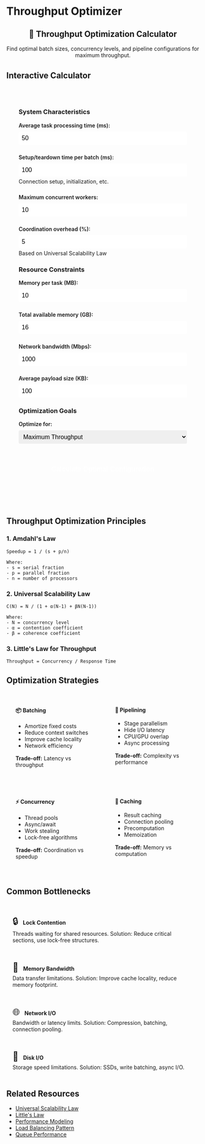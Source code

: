 # Throughput Optimizer

<div class="calculator-container">
<div class="calc-header">
<h2>🚀 Throughput Optimization Calculator</h2>
<p>Find optimal batch sizes, concurrency levels, and pipeline configurations for maximum throughput.</p>
</div>

## Interactive Calculator

<div class="calculator-tool">
<form id="throughputCalc">

### System Characteristics
<div class="input-group">
<label for="taskTime">Average task processing time (ms):</label>
<input type="number" id="taskTime" value="50" min="1" step="10">
</div>

<div class="input-group">
<label for="setupTime">Setup/teardown time per batch (ms):</label>
<input type="number" id="setupTime" value="100" min="0" step="10">
<span class="help">Connection setup, initialization, etc.</span>
</div>

<div class="input-group">
<label for="maxConcurrency">Maximum concurrent workers:</label>
<input type="number" id="maxConcurrency" value="10" min="1" max="1000" step="1">
</div>

<div class="input-group">
<label for="coordinationOverhead">Coordination overhead (%):</label>
<input type="number" id="coordinationOverhead" value="5" min="0" max="50" step="1">
<span class="help">Based on Universal Scalability Law</span>
</div>

### Resource Constraints
<div class="input-group">
<label for="memoryPerTask">Memory per task (MB):</label>
<input type="number" id="memoryPerTask" value="10" min="0.1" step="1">
</div>

<div class="input-group">
<label for="totalMemory">Total available memory (GB):</label>
<input type="number" id="totalMemory" value="16" min="1" step="1">
</div>

<div class="input-group">
<label for="networkBandwidth">Network bandwidth (Mbps):</label>
<input type="number" id="networkBandwidth" value="1000" min="10" step="100">
</div>

<div class="input-group">
<label for="payloadSize">Average payload size (KB):</label>
<input type="number" id="payloadSize" value="100" min="1" step="10">
</div>

### Optimization Goals
<div class="input-group">
<label for="optimizeFor">Optimize for:</label>
<select id="optimizeFor">
<option value="throughput">Maximum Throughput</option>
<option value="latency">Minimum Latency</option>
<option value="efficiency">Resource Efficiency</option>
<option value="cost">Minimum Cost</option>
</select>
</div>

<button type="button" onclick="calculateThroughput()" class="calc-button">Calculate Optimal Configuration</button>
</form>

<div id="results" class="results-panel">
<!-- Results will appear here -->
</div>
</div>

## Throughput Optimization Principles

### 1. Amdahl's Law
```
Speedup = 1 / (s + p/n)

Where:
- s = serial fraction
- p = parallel fraction
- n = number of processors
```

### 2. Universal Scalability Law
```
C(N) = N / (1 + α(N-1) + βN(N-1))

Where:
- N = concurrency level
- α = contention coefficient
- β = coherence coefficient
```

### 3. Little's Law for Throughput
```
Throughput = Concurrency / Response Time
```

## Optimization Strategies

<div class="strategy-grid">
<div class="strategy-card">
<h4>📦 Batching</h4>
<ul>
<li>Amortize fixed costs</li>
<li>Reduce context switches</li>
<li>Improve cache locality</li>
<li>Network efficiency</li>
</ul>
<p><strong>Trade-off:</strong> Latency vs throughput</p>
</div>

<div class="strategy-card">
<h4>🔄 Pipelining</h4>
<ul>
<li>Stage parallelism</li>
<li>Hide I/O latency</li>
<li>CPU/GPU overlap</li>
<li>Async processing</li>
</ul>
<p><strong>Trade-off:</strong> Complexity vs performance</p>
</div>

<div class="strategy-card">
<h4>⚡ Concurrency</h4>
<ul>
<li>Thread pools</li>
<li>Async/await</li>
<li>Work stealing</li>
<li>Lock-free algorithms</li>
</ul>
<p><strong>Trade-off:</strong> Coordination vs speedup</p>
</div>

<div class="strategy-card">
<h4>💾 Caching</h4>
<ul>
<li>Result caching</li>
<li>Connection pooling</li>
<li>Precomputation</li>
<li>Memoization</li>
</ul>
<p><strong>Trade-off:</strong> Memory vs computation</p>
</div>
</div>

## Common Bottlenecks

<div class="bottleneck-list">
<div class="bottleneck-item">
<span class="icon">🔒</span>
<strong>Lock Contention</strong>
<p>Threads waiting for shared resources. Solution: Reduce critical sections, use lock-free structures.</p>
</div>

<div class="bottleneck-item">
<span class="icon">💾</span>
<strong>Memory Bandwidth</strong>
<p>Data transfer limitations. Solution: Improve cache locality, reduce memory footprint.</p>
</div>

<div class="bottleneck-item">
<span class="icon">🌐</span>
<strong>Network I/O</strong>
<p>Bandwidth or latency limits. Solution: Compression, batching, connection pooling.</p>
</div>

<div class="bottleneck-item">
<span class="icon">💽</span>
<strong>Disk I/O</strong>
<p>Storage speed limitations. Solution: SSDs, write batching, async I/O.</p>
</div>
</div>

## Related Resources

- [Universal Scalability Law](../quantitative/universal-scalability.md)
- [Little's Law](../quantitative/littles-law.md)
- [Performance Modeling](../quantitative/performance-modeling.md)
- [Load Balancing Pattern](../patterns/load-balancing.md)
- [Queue Performance](../patterns/distributed-queue.md)

<script>
function calculateThroughput() {
    // Get inputs
    const taskTime = parseFloat(document.getElementById('taskTime').value);
    const setupTime = parseFloat(document.getElementById('setupTime').value);
    const maxConcurrency = parseInt(document.getElementById('maxConcurrency').value);
    const coordinationOverhead = parseFloat(document.getElementById('coordinationOverhead').value) / 100;
    const memoryPerTask = parseFloat(document.getElementById('memoryPerTask').value);
    const totalMemory = parseFloat(document.getElementById('totalMemory').value) * 1024; // Convert to MB
    const networkBandwidth = parseFloat(document.getElementById('networkBandwidth').value);
    const payloadSize = parseFloat(document.getElementById('payloadSize').value);
    const optimizeFor = document.getElementById('optimizeFor').value;
    
    // Calculate constraints
    const memoryConstrainedConcurrency = Math.floor(totalMemory / memoryPerTask);
    const effectiveConcurrency = Math.min(maxConcurrency, memoryConstrainedConcurrency);
    
    // Calculate optimal batch sizes for different scenarios
    let optimalConfigs = [];
    
    for (let batchSize = 1; batchSize <= 1000; batchSize *= 2) {
        for (let concurrency = 1; concurrency <= effectiveConcurrency; concurrency++) {
            // Apply Universal Scalability Law
            const alpha = coordinationOverhead;
            const beta = coordinationOverhead / 10; // Coherence is typically smaller
            const scalability = concurrency / (1 + alpha * (concurrency - 1) + beta * concurrency * (concurrency - 1));
            
            // Calculate effective processing time
            const batchProcessingTime = batchSize * taskTime + setupTime;
            const effectiveTaskTime = batchProcessingTime / batchSize;
            
            // Calculate throughput
            const singleThreadThroughput = 1000 / effectiveTaskTime; // tasks per second
            const totalThroughput = singleThreadThroughput * scalability;
            
            // Calculate latency
            const queueTime = batchSize * taskTime / (2 * concurrency); // Average queue time
            const totalLatency = effectiveTaskTime + queueTime;
            
            // Calculate network usage
            const networkUsage = (totalThroughput * payloadSize * 8) / 1000; // Mbps
            const networkUtilization = networkUsage / networkBandwidth;
            
            // Calculate efficiency
            const efficiency = scalability / concurrency;
            const costEfficiency = totalThroughput / concurrency; // Throughput per worker
            
            // Score based on optimization goal
            let score;
            switch(optimizeFor) {
                case 'throughput':
                    score = totalThroughput;
                    break;
                case 'latency':
                    score = -totalLatency;
                    break;
                case 'efficiency':
                    score = efficiency * totalThroughput;
                    break;
                case 'cost':
                    score = costEfficiency;
                    break;
            }
            
            if (networkUtilization <= 0.8) { // Don't saturate network
                optimalConfigs.push({
                    batchSize: batchSize,
                    concurrency: concurrency,
                    throughput: totalThroughput,
                    latency: totalLatency,
                    efficiency: efficiency,
                    networkUtilization: networkUtilization,
                    score: score
                });
            }
        }
    }
    
    // Sort by score
    optimalConfigs.sort((a, b) => b.score - a.score);
    const optimal = optimalConfigs[0];
    
    // Generate results
    let resultsHTML = `
        <h3>📊 Throughput Optimization Results</h3>
        
        <div class="optimal-config">
            <h4>Optimal Configuration (${optimizeFor})</h4>
            <div class="config-grid">
                <div class="config-item">
                    <span class="label">Batch Size:</span>
                    <span class="value">${optimal.batchSize}</span>
                </div>
                <div class="config-item">
                    <span class="label">Concurrency:</span>
                    <span class="value">${optimal.concurrency} workers</span>
                </div>
                <div class="config-item">
                    <span class="label">Throughput:</span>
                    <span class="value">${optimal.throughput.toFixed(0)} tasks/sec</span>
                </div>
                <div class="config-item">
                    <span class="label">Latency:</span>
                    <span class="value">${optimal.latency.toFixed(1)} ms</span>
                </div>
                <div class="config-item">
                    <span class="label">Efficiency:</span>
                    <span class="value">${(optimal.efficiency * 100).toFixed(1)}%</span>
                </div>
                <div class="config-item">
                    <span class="label">Network Usage:</span>
                    <span class="value">${(optimal.networkUtilization * 100).toFixed(1)}%</span>
                </div>
            </div>
        </div>
        
        <div class="performance-chart">
            <h4>Throughput vs Concurrency</h4>
            <canvas id="perfChart" width="600" height="300"></canvas>
        </div>
        
        <div class="constraints-analysis">
            <h4>Constraint Analysis</h4>
            <table>
                <tr>
                    <th>Resource</th>
                    <th>Limit</th>
                    <th>Usage</th>
                    <th>Status</th>
                </tr>
                <tr>
                    <td>Memory</td>
                    <td>${memoryConstrainedConcurrency} concurrent tasks</td>
                    <td>${optimal.concurrency} workers</td>
                    <td>${optimal.concurrency < memoryConstrainedConcurrency ? '✅ OK' : '⚠️ Limited'}</td>
                </tr>
                <tr>
                    <td>CPU/Workers</td>
                    <td>${maxConcurrency} max</td>
                    <td>${optimal.concurrency} workers</td>
                    <td>${optimal.concurrency < maxConcurrency ? '✅ OK' : '⚠️ At limit'}</td>
                </tr>
                <tr>
                    <td>Network</td>
                    <td>${networkBandwidth} Mbps</td>
                    <td>${(optimal.networkUtilization * networkBandwidth).toFixed(0)} Mbps</td>
                    <td>${optimal.networkUtilization < 0.8 ? '✅ OK' : '⚠️ High usage'}</td>
                </tr>
            </table>
        </div>
        
        <div class="recommendations">
            <h4>💡 Optimization Recommendations</h4>
            <ul>
    `;
    
    // Add specific recommendations
    if (optimal.batchSize > 1) {
        resultsHTML += `<li>Batching ${optimal.batchSize} tasks reduces overhead by ${((1 - taskTime/((optimal.batchSize * taskTime + setupTime)/optimal.batchSize)) * 100).toFixed(0)}%</li>`;
    }
    
    if (optimal.efficiency < 0.7) {
        resultsHTML += '<li class="warning">⚠️ Low efficiency indicates high coordination overhead. Consider reducing contention.</li>';
    }
    
    if (optimal.concurrency < maxConcurrency * 0.5) {
        resultsHTML += '<li>System is not using full concurrency potential. Check for bottlenecks.</li>';
    }
    
    if (memoryConstrainedConcurrency < maxConcurrency) {
        resultsHTML += `<li>Memory-constrained to ${memoryConstrainedConcurrency} workers. Adding RAM could improve throughput.</li>`;
    }
    
    if (optimal.networkUtilization > 0.6) {
        resultsHTML += '<li>High network utilization. Consider compression or larger batches.</li>';
    }
    
    // Alternative configurations
    resultsHTML += `
            </ul>
        </div>
        
        <div class="alternatives">
            <h4>Alternative Configurations</h4>
            <table>
                <tr>
                    <th>Batch Size</th>
                    <th>Concurrency</th>
                    <th>Throughput</th>
                    <th>Latency</th>
                    <th>Efficiency</th>
                </tr>
    `;
    
    // Show top 5 alternatives
    for (let i = 0; i < Math.min(5, optimalConfigs.length); i++) {
        const config = optimalConfigs[i];
        resultsHTML += `
            <tr ${i === 0 ? 'class="optimal"' : ''}>
                <td>${config.batchSize}</td>
                <td>${config.concurrency}</td>
                <td>${config.throughput.toFixed(0)} tps</td>
                <td>${config.latency.toFixed(1)} ms</td>
                <td>${(config.efficiency * 100).toFixed(1)}%</td>
            </tr>
        `;
    }
    
    resultsHTML += `
            </table>
        </div>
    `;
    
    document.getElementById('results').innerHTML = resultsHTML;
    
    // Draw performance chart
    drawPerformanceChart(optimalConfigs, optimal);
}

function drawPerformanceChart(configs, optimal) {
    const canvas = document.getElementById('perfChart');
    if (!canvas) return;
    
    const ctx = canvas.getContext('2d');
    const width = canvas.width;
    const height = canvas.height;
    const padding = 40;
    
    // Clear canvas
    ctx.clearRect(0, 0, width, height);
    
    // Group by concurrency
    const concurrencyMap = {};
    configs.forEach(config => {
        if (!concurrencyMap[config.concurrency]) {
            concurrencyMap[config.concurrency] = [];
        }
        concurrencyMap[config.concurrency].push(config);
    });
    
    // Get best throughput for each concurrency level
    const dataPoints = Object.keys(concurrencyMap).map(c => {
        const best = concurrencyMap[c].reduce((a, b) => a.throughput > b.throughput ? a : b);
        return { concurrency: parseInt(c), throughput: best.throughput };
    }).sort((a, b) => a.concurrency - b.concurrency);
    
    if (dataPoints.length === 0) return;
    
    // Find scales
    const maxConcurrency = Math.max(...dataPoints.map(d => d.concurrency));
    const maxThroughput = Math.max(...dataPoints.map(d => d.throughput));
    
    // Draw axes
    ctx.strokeStyle = '#666';
    ctx.beginPath();
    ctx.moveTo(padding, padding);
    ctx.lineTo(padding, height - padding);
    ctx.lineTo(width - padding, height - padding);
    ctx.stroke();
    
    // Draw throughput curve
    ctx.strokeStyle = '#5448C8';
    ctx.lineWidth = 2;
    ctx.beginPath();
    dataPoints.forEach((point, i) => {
        const x = padding + (point.concurrency / maxConcurrency) * (width - 2 * padding);
        const y = height - padding - (point.throughput / maxThroughput) * (height - 2 * padding);
        if (i === 0) ctx.moveTo(x, y);
        else ctx.lineTo(x, y);
    });
    ctx.stroke();
    
    // Mark optimal point
    const optimalX = padding + (optimal.concurrency / maxConcurrency) * (width - 2 * padding);
    const optimalY = height - padding - (optimal.throughput / maxThroughput) * (height - 2 * padding);
    
    ctx.fillStyle = '#ff6b6b';
    ctx.beginPath();
    ctx.arc(optimalX, optimalY, 5, 0, 2 * Math.PI);
    ctx.fill();
    
    // Labels
    ctx.fillStyle = '#333';
    ctx.font = '12px sans-serif';
    ctx.fillText('Concurrency', width / 2 - 30, height - 10);
    
    ctx.save();
    ctx.translate(10, height / 2);
    ctx.rotate(-Math.PI / 2);
    ctx.fillText('Throughput (tasks/sec)', 0, 0);
    ctx.restore();
    
    // Optimal label
    ctx.fillStyle = '#ff6b6b';
    ctx.fillText('Optimal', optimalX - 20, optimalY - 10);
}
</script>

<style>
.calculator-container {
    max-width: 900px;
    margin: 0 auto;
}

.calc-header {
    text-align: center;
    margin-bottom: 2rem;
}

.calculator-tool {
    background: var(--md-code-bg-color);
    padding: 2rem;
    border-radius: 8px;
    margin-bottom: 2rem;
}

.input-group {
    margin-bottom: 1.5rem;
}

.input-group label {
    display: block;
    font-weight: 600;
    margin-bottom: 0.5rem;
}

.input-group input, .input-group select {
    width: 100%;
    padding: 0.5rem;
    border: 1px solid var(--md-default-fg-color--lighter);
    border-radius: 4px;
    font-size: 1rem;
}

.input-group .help {
    display: block;
    font-size: 0.875rem;
    color: var(--md-default-fg-color--light);
    margin-top: 0.25rem;
}

.calc-button {
    width: 100%;
    padding: 1rem;
    background: var(--md-primary-fg-color);
    color: white;
    border: none;
    border-radius: 4px;
    font-size: 1.1rem;
    font-weight: 600;
    cursor: pointer;
    margin-top: 1rem;
}

.calc-button:hover {
    background: var(--md-primary-fg-color--dark);
}

.results-panel {
    margin-top: 2rem;
}

.optimal-config {
    margin: 2rem 0;
    padding: 1.5rem;
    background: var(--md-code-bg-color);
    border-radius: 8px;
}

.config-grid {
    display: grid;
    grid-template-columns: repeat(auto-fit, minmax(150px, 1fr));
    gap: 1rem;
    margin-top: 1rem;
}

.config-item {
    text-align: center;
    padding: 1rem;
    background: var(--md-primary-fg-color--light);
    border-radius: 4px;
}

.config-item .label {
    display: block;
    font-size: 0.875rem;
    color: var(--md-default-fg-color--light);
}

.config-item .value {
    display: block;
    font-size: 1.5rem;
    font-weight: 600;
    color: var(--md-primary-fg-color);
    margin-top: 0.5rem;
}

.performance-chart, .constraints-analysis, .recommendations, .alternatives {
    margin: 2rem 0;
    padding: 1.5rem;
    background: var(--md-code-bg-color);
    border-radius: 8px;
}

#perfChart {
    max-width: 100%;
    height: auto;
}

table {
    width: 100%;
    border-collapse: collapse;
    margin-top: 1rem;
}

th, td {
    padding: 0.75rem;
    text-align: left;
    border-bottom: 1px solid var(--md-default-fg-color--lighter);
}

th {
    font-weight: 600;
    background: var(--md-default-bg-color);
}

tr.optimal {
    background: var(--md-primary-fg-color--light);
}

.recommendations ul {
    list-style: none;
    padding: 0;
}

.recommendations li {
    padding: 0.75rem 0;
    padding-left: 2rem;
    position: relative;
}

.recommendations li:before {
    content: "→";
    position: absolute;
    left: 0.5rem;
}

.recommendations li.warning {
    color: var(--md-warning-fg-color);
    font-weight: 600;
}

.strategy-grid {
    display: grid;
    grid-template-columns: repeat(auto-fit, minmax(220px, 1fr));
    gap: 1rem;
    margin: 2rem 0;
}

.strategy-card {
    padding: 1.5rem;
    background: var(--md-code-bg-color);
    border-radius: 8px;
}

.strategy-card h4 {
    margin-top: 0;
    color: var(--md-primary-fg-color);
}

.strategy-card p {
    margin-top: 1rem;
    font-size: 0.875rem;
    color: var(--md-default-fg-color--light);
}

.bottleneck-list {
    display: grid;
    grid-template-columns: repeat(auto-fit, minmax(250px, 1fr));
    gap: 1rem;
    margin: 2rem 0;
}

.bottleneck-item {
    padding: 1rem;
    background: var(--md-warning-bg-color);
    border-radius: 8px;
    border-left: 4px solid var(--md-warning-fg-color);
}

.bottleneck-item .icon {
    font-size: 1.5rem;
    margin-right: 0.5rem;
}

.bottleneck-item strong {
    display: inline-block;
    margin-bottom: 0.5rem;
}

.bottleneck-item p {
    margin: 0;
    font-size: 0.875rem;
    color: var(--md-default-fg-color--light);
}

@media (max-width: 768px) {
    .calculator-tool {
        padding: 1rem;
    }
    
    .strategy-grid, .bottleneck-list {
        grid-template-columns: 1fr;
    }
}
</style>
</div>